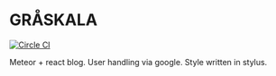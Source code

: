 GRÅSKALA
===

[![Circle CI](https://circleci.com/gh/danielronnkvist/graskala.svg?style=svg)](https://circleci.com/gh/danielronnkvist/graskala)

Meteor + react blog. User handling via google. Style written in stylus.
